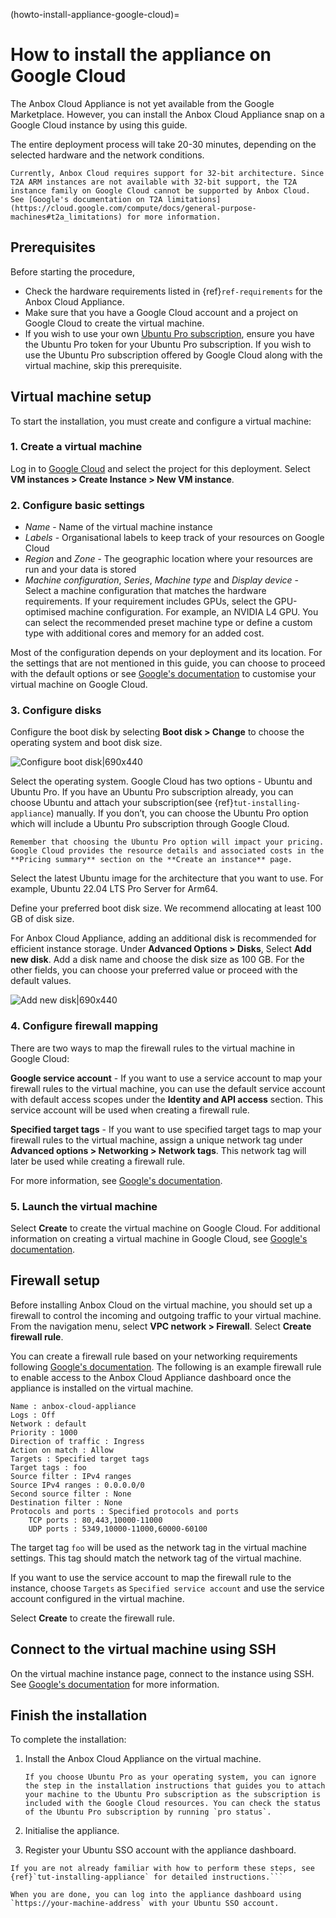 (howto-install-appliance-google-cloud)=
# How to install the appliance on Google Cloud

The Anbox Cloud Appliance is not yet available from the Google Marketplace. However, you can install the Anbox Cloud Appliance snap on a Google Cloud instance by using this guide.

The entire deployment process will take 20-30 minutes, depending on the selected hardware and the network conditions.

```{caution}
Currently, Anbox Cloud requires support for 32-bit architecture. Since T2A ARM instances are not available with 32-bit support, the T2A instance family on Google Cloud cannot be supported by Anbox Cloud. See [Google's documentation on T2A limitations](https://cloud.google.com/compute/docs/general-purpose-machines#t2a_limitations) for more information.
```

## Prerequisites

Before starting the procedure,
* Check the hardware requirements listed in {ref}`ref-requirements` for the Anbox Cloud Appliance.
* Make sure that you have a Google Cloud account and a project on Google Cloud to create the virtual machine.
* If you wish to use your own [Ubuntu Pro subscription](https://ubuntu.com/pro), ensure you have the Ubuntu Pro token for your Ubuntu Pro subscription. If you wish to use the Ubuntu Pro subscription offered by Google Cloud along with the virtual machine, skip this prerequisite.

## Virtual machine setup

To start the installation, you must create and configure a virtual machine:

### 1. Create a virtual machine

Log in to [Google Cloud](https://console.cloud.google.com) and select the project for this deployment. Select **VM instances > Create Instance > New VM instance**.

### 2. Configure basic settings

* *Name* - Name of the virtual machine instance
* *Labels* - Organisational labels to keep track of your resources on Google Cloud
* *Region* and *Zone* - The geographic location where your resources are run and your data is stored
* *Machine configuration*, *Series*, *Machine type* and *Display device* - Select a machine configuration that matches the hardware requirements. If your requirement includes GPUs, select the GPU-optimised machine configuration. For example, an NVIDIA L4 GPU. You can select the recommended preset machine type or define a custom type with additional cores and memory for an added cost.

Most of the configuration depends on your deployment and its location. For the settings that are not mentioned in this guide, you can choose to proceed with the default options or see [Google's documentation](https://cloud.google.com/compute/docs/instances/create-start-instance) to customise your virtual machine on Google Cloud.

### 3. Configure disks

Configure the boot disk by selecting **Boot disk > Change** to choose the operating system and boot disk size.

![Configure boot disk|690x440](https://assets.ubuntu.com/v1/884d0b10-boot-disk-config-2.png)

Select the operating system. Google Cloud has two options - Ubuntu and Ubuntu Pro. If you have an Ubuntu Pro subscription already, you can choose Ubuntu and attach your subscription(see {ref}`tut-installing-appliance`) manually. If you don’t, you can choose the Ubuntu Pro option which will include a Ubuntu Pro subscription through Google Cloud.

```{note}
Remember that choosing the Ubuntu Pro option will impact your pricing. Google Cloud provides the resource details and associated costs in the **Pricing summary** section on the **Create an instance** page.
```

Select the latest Ubuntu image for the architecture that you want to use. For example, Ubuntu 22.04 LTS Pro Server for Arm64.

Define your preferred boot disk size. We recommend allocating at least 100 GB of disk size.

For Anbox Cloud Appliance, adding an additional disk is recommended for efficient instance storage. Under **Advanced Options > Disks**, Select **Add new disk**. Add a disk name and choose the disk size as 100 GB. For the other fields, you can choose your preferred value or proceed with the default values.

![Add new disk|690x440](https://assets.ubuntu.com/v1/8acf5d22-add-new-disk-2.png)

### 4. Configure firewall mapping

There are two ways to map the firewall rules to the virtual machine in Google Cloud:

**Google service account** - If you want to use a service account to map your firewall rules to the virtual machine, you can use the default service account with default access scopes under the **Identity and API access** section. This service account will be used when creating a firewall rule.

**Specified target tags** - If you want to use specified target tags to map your firewall rules to the virtual machine, assign a unique network tag under **Advanced options > Networking > Network tags**. This network tag will later be used while creating a firewall rule.

For more information, see [Google's documentation](https://cloud.google.com/firewall/docs/using-firewalls).

### 5. Launch the virtual machine

Select **Create** to create the virtual machine on Google Cloud. For additional information on creating a virtual machine in Google Cloud, see [Google's documentation](https://cloud.google.com/compute/docs/instances/create-start-instance).

## Firewall setup

Before installing Anbox Cloud on the virtual machine, you should set up a firewall to control the incoming and outgoing traffic to your virtual machine. From the navigation menu, select **VPC network > Firewall**. Select **Create firewall rule**.

You can create a firewall rule based on your networking requirements following [Google's documentation](https://cloud.google.com/firewall/docs/using-firewalls). The following is an example firewall rule to enable access to the Anbox Cloud Appliance dashboard once the appliance is installed on the virtual machine. 

```
Name : anbox-cloud-appliance
Logs : Off
Network : default
Priority : 1000
Direction of traffic : Ingress
Action on match : Allow
Targets : Specified target tags
Target tags : foo
Source filter : IPv4 ranges
Source IPv4 ranges : 0.0.0.0/0
Second source filter : None
Destination filter : None
Protocols and ports : Specified protocols and ports
    TCP ports : 80,443,10000-11000
    UDP ports : 5349,10000-11000,60000-60100
```
The target tag `foo` will be used as the network tag in the virtual machine settings. This tag should match the network tag of the virtual machine.

If you want to use the service account to map the firewall rule to the instance, choose `Targets` as `Specified service account` and use the service account configured in the virtual machine.

Select **Create** to create the firewall rule.

## Connect to the virtual machine using SSH

On the virtual machine instance page, connect to the instance using SSH. See [Google's documentation](https://cloud.google.com/compute/docs/ssh-in-browser) for more information. 

## Finish the installation

To complete the installation:

1. Install the Anbox Cloud Appliance on the virtual machine.

    ```{note}
    If you choose Ubuntu Pro as your operating system, you can ignore the step in the installation instructions that guides you to attach your machine to the Ubuntu Pro subscription as the subscription is included with the Google Cloud resources. You can check the status of the Ubuntu Pro subscription by running `pro status`.
    ```

1. Initialise the appliance.
1. Register your Ubuntu SSO account with the appliance dashboard.

```{note}
If you are not already familiar with how to perform these steps, see {ref}`tut-installing-appliance` for detailed instructions.```

When you are done, you can log into the appliance dashboard using `https://your-machine-address` with your Ubuntu SSO account.
